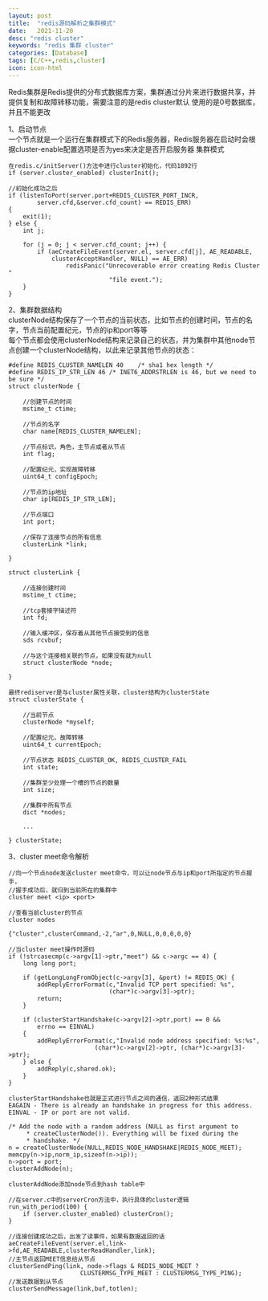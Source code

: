 ```yaml
---
layout: post
title:  "redis源码解析之集群模式"
date:   2021-11-20
desc: "redis cluster"
keywords: "redis 集群 cluster"
categories: [Database]
tags: [C/C++,redis,cluster]
icon: icon-html
---
```


Redis集群是Redis提供的分布式数据库方案，集群通过分片来进行数据共享，并提供复制和故障转移功能，需要注意的是redis cluster默认
使用的是0号数据库，并且不能更改<br/>

1、启动节点<br/>
一个节点就是一个运行在集群模式下的Redis服务器，Redis服务器在启动时会根据cluster-enable配置选项是否为yes来决定是否开启服务器
集群模式

    在redis.c/initServer()方法中进行cluster初始化，代码1892行
    if (server.cluster_enabled) clusterInit();
    
    //初始化成功之后
    if (listenToPort(server.port+REDIS_CLUSTER_PORT_INCR,
            server.cfd,&server.cfd_count) == REDIS_ERR)
    {
        exit(1);
    } else {
        int j;

        for (j = 0; j < server.cfd_count; j++) {
            if (aeCreateFileEvent(server.el, server.cfd[j], AE_READABLE,
                clusterAcceptHandler, NULL) == AE_ERR)
                    redisPanic("Unrecoverable error creating Redis Cluster "
                                "file event.");
        }
    }
    
2、集群数据结构<br/>
clusterNode结构保存了一个节点的当前状态，比如节点的创建时间，节点的名字，节点当前配置纪元，节点的ip和port等等<br/>
每个节点都会使用clusterNode结构来记录自己的状态，并为集群中其他node节点创建一个clusterNode结构，以此来记录其他节点的状态：

    #define REDIS_CLUSTER_NAMELEN 40    /* sha1 hex length */
    #define REDIS_IP_STR_LEN 46 /* INET6_ADDRSTRLEN is 46, but we need to be sure */
    struct clusterNode {
    
        //创建节点的时间
        mstime_t ctime;
        
        //节点的名字
        char name[REDIS_CLUSTER_NAMELEN];
        
        //节点标识，角色，主节点或者从节点
        int flag;
        
        //配置纪元，实现故障转移
        uint64_t configEpoch;
        
        //节点的ip地址
        char ip[REDIS_IP_STR_LEN];
        
        //节点端口
        int port;
        
        //保存了连接节点的所有信息
        clusterLink *link;
    
    }
    
    struct clusterLink {
    
        //连接创建时间
        mstime_t ctime;

        //tcp套接字描述符
        int fd;
        
        //输入缓冲区，保存着从其他节点接受到的信息
        sds rcvbuf;
        
        //与这个连接相关联的节点，如果没有就为null
        struct clusterNode *node;
    
    } 
    
    最终rediserver是与cluster属性关联，cluster结构为clusterState
    struct clusterState {
        
        //当前节点
        clusterNode *myself;
        
        //配置纪元，故障转移
        uint64_t currentEpoch;
        
        //节点状态 REDIS_CLUSTER_OK, REDIS_CLUSTER_FAIL
        int state;     
        
        //集群至少处理一个槽的节点的数量 
        int size;            
        
        //集群中所有节点
        dict *nodes;         
        
        ...
        
    } clusterState;

3、cluster meet命令解析

    //向一个节点node发送cluster meet命令，可以让node节点与ip和port所指定的节点握手，
    //握手成功后，就归到当前所在的集群中
    cluster meet <ip> <port>
    
    //查看当前cluster的节点
    cluster nodes
    
    {"cluster",clusterCommand,-2,"ar",0,NULL,0,0,0,0,0}
    
    //当cluster meet操作时源码
    if (!strcasecmp(c->argv[1]->ptr,"meet") && c->argc == 4) {
        long long port;

        if (getLongLongFromObject(c->argv[3], &port) != REDIS_OK) {
            addReplyErrorFormat(c,"Invalid TCP port specified: %s",
                                (char*)c->argv[3]->ptr);
            return;
        }

        if (clusterStartHandshake(c->argv[2]->ptr,port) == 0 &&
            errno == EINVAL)
        {
            addReplyErrorFormat(c,"Invalid node address specified: %s:%s",
                            (char*)c->argv[2]->ptr, (char*)c->argv[3]->ptr);
        } else {
            addReply(c,shared.ok);
        }
    }
    
    clusterStartHandshake也就是正式进行节点之间的通信，返回2种形式结果
    EAGAIN - There is already an handshake in progress for this address.
    EINVAL - IP or port are not valid.
    
    /* Add the node with a random address (NULL as first argument to
         * createClusterNode()). Everything will be fixed during the
         * handshake. */
    n = createClusterNode(NULL,REDIS_NODE_HANDSHAKE|REDIS_NODE_MEET);
    memcpy(n->ip,norm_ip,sizeof(n->ip));
    n->port = port;
    clusterAddNode(n);
    
    clusterAddNode添加node节点到hash table中
    
    //在server.c中的serverCron方法中，执行具体的cluster逻辑
    run_with_period(100) {
        if (server.cluster_enabled) clusterCron();
    }
    
    //连接创建成功之后，出发了读事件，如果有数据返回的话
    aeCreateFileEvent(server.el,link->fd,AE_READABLE,clusterReadHandler,link);
    //主节点返回MEET信息给从节点
    clusterSendPing(link, node->flags & REDIS_NODE_MEET ?
                        CLUSTERMSG_TYPE_MEET : CLUSTERMSG_TYPE_PING);
    //发送数据到从节点
    clusterSendMessage(link,buf,totlen);
   
    
    